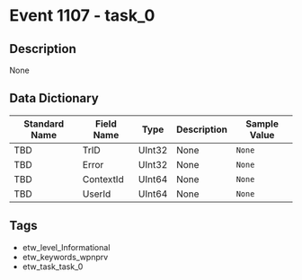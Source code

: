 # Event 1107 - task_0

## Description
None

## Data Dictionary
|Standard Name|Field Name|Type|Description|Sample Value|
|---|---|---|---|---|
|TBD|TrID|UInt32|None|`None`|
|TBD|Error|UInt32|None|`None`|
|TBD|ContextId|UInt64|None|`None`|
|TBD|UserId|UInt64|None|`None`|

## Tags
* etw_level_Informational
* etw_keywords_wpnprv
* etw_task_task_0